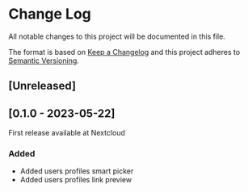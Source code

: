 # Change Log
All notable changes to this project will be documented in this file.

The format is based on [Keep a Changelog](http://keepachangelog.com/)
and this project adheres to [Semantic Versioning](http://semver.org/).

## [Unreleased]

## [0.1.0 - 2023-05-22]

First release available at Nextcloud

### Added

- Added users profiles smart picker
- Added users profiles link preview
